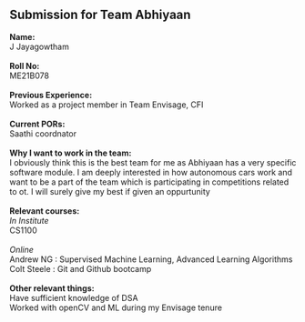 ## Submission for Team Abhiyaan
**Name:** </br>
J Jayagowtham </br></br>
**Roll No:** </br>
ME21B078 </br></br>
**Previous Experience:** </br>
Worked as a project member in Team Envisage, CFI </br></br>
**Current PORs:** </br>
Saathi coordnator </br></br>
**Why I want to work in the team:**</br>
I obviously think this is the best team for me as Abhiyaan has a very specific software module. I am deeply interested in how autonomous cars work and want to be a part of the team which is participating in competitions related to ot. I will surely give my best if given an oppurtunity</br></br>
**Relevant courses:** </br>
*In Institute*</br>
CS1100 </br></br>
*Online*</br>
Andrew NG : Supervised Machine Learning, Advanced Learning Algorithms</br>
Colt Steele :  Git and Github bootcamp
</br></br>
**Other relevant things:**
</br>Have sufficient knowledge of DSA
</br>Worked with openCV and ML during my Envisage tenure
